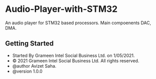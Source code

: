 # Audio-Player-with-STM32

An audio player for STM32 based processors. Main compoenents DAC, DMA.

## Getting Started

* Started By Grameen Intel Social Business Ltd. on 1/05/2021.
* © 2021 Grameen Intel Social Business Ltd. All rights reserved.
* @author Avizet Saha.
* @version 1.0.0
